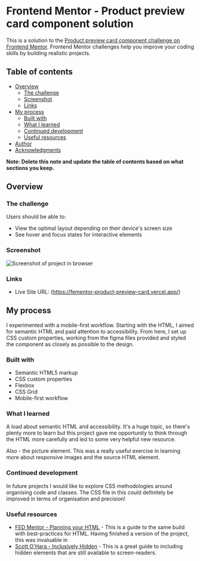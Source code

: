 # Frontend Mentor - Product preview card component solution

This is a solution to the [Product preview card component challenge on Frontend Mentor](https://www.frontendmentor.io/challenges/product-preview-card-component-GO7UmttRfa). Frontend Mentor challenges help you improve your coding skills by building realistic projects. 

## Table of contents

- [Overview](#overview)
  - [The challenge](#the-challenge)
  - [Screenshot](#screenshot)
  - [Links](#links)
- [My process](#my-process)
  - [Built with](#built-with)
  - [What I learned](#what-i-learned)
  - [Continued development](#continued-development)
  - [Useful resources](#useful-resources)
- [Author](#author)
- [Acknowledgments](#acknowledgments)

**Note: Delete this note and update the table of contents based on what sections you keep.**

## Overview

### The challenge

Users should be able to:

- View the optimal layout depending on their device's screen size
- See hover and focus states for interactive elements

### Screenshot

![Screenshot of project in browser](images/screenshot.jpg)

### Links

- Live Site URL: (https://fementor-product-preview-card.vercel.app/)

## My process

I experimented with a mobile-first workflow. Starting with the HTML, I aimed for semantic HTML and paid attention to accessibility. From here, I set up CSS custom properties, working from the figma files provided and styled the component as closely as possible to the design.

### Built with

- Semantic HTML5 markup
- CSS custom properties
- Flexbox
- CSS Grid
- Mobile-first workflow

### What I learned

A load about semantic HTML and accessibility. It's a huge topic, so there's plenty more to learn but this project gave me opportunity to think through the HTML more carefully and led to some very helpful new resource.

Also - the picture element. This was a really useful exercise in learning more about responsive images and the source HTML element.

### Continued development

In future projects I would like to explore CSS methodologies around organising code and classes. The CSS file in this could definitely be improved in terms of organisation and precision!

### Useful resources

- [FED Mentor - Planning your HTML](https://fedmentor.dev/posts/html-plan-product-preview/) - This is a guide to the same build with best-practices for HTML. Having finished a version of the project, this was invaluable in
- [Scott O'Hara - Inclusively Hidden](https://www.scottohara.me/blog/2017/04/14/inclusively-hidden.html#hiding-content-visually) - This is a great guide to including hidden elements that are still available to screen-readers.

